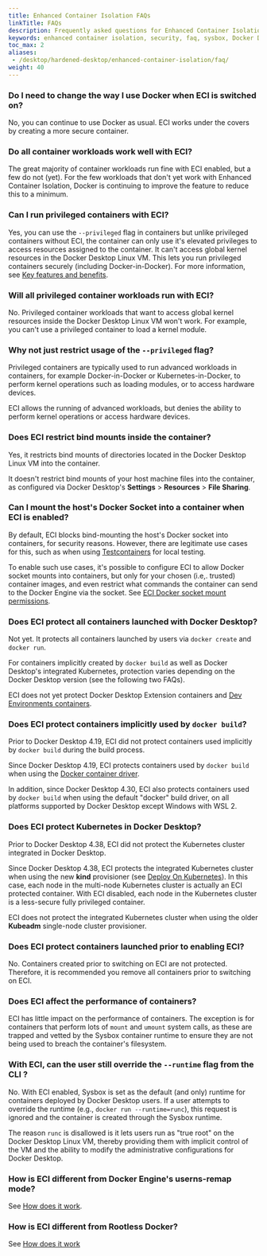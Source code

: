 ```yaml
---
title: Enhanced Container Isolation FAQs
linkTitle: FAQs
description: Frequently asked questions for Enhanced Container Isolation
keywords: enhanced container isolation, security, faq, sysbox, Docker Desktop
toc_max: 2
aliases:
 - /desktop/hardened-desktop/enhanced-container-isolation/faq/
weight: 40
---
```


### Do I need to change the way I use Docker when ECI is switched on?

No, you can continue to use Docker as usual. ECI works under the covers by
creating a more secure container.

### Do all container workloads work well with ECI?

The great majority of container workloads run fine with ECI enabled, but a few
do not (yet). For the few workloads that don't yet work with Enhanced Container
Isolation, Docker is continuing to improve the feature to reduce this to a
minimum.

### Can I run privileged containers with ECI?

Yes, you can use the `--privileged` flag in containers but unlike privileged
containers without ECI, the container can only use it's elevated privileges to
access resources assigned to the container. It can't access global kernel
resources in the Docker Desktop Linux VM. This lets you run privileged
containers securely (including Docker-in-Docker). For more information, see [Key features and benefits](features-benefits.md#privileged-containers-are-also-secured).

### Will all privileged container workloads run with ECI?

No. Privileged container workloads that want to access global kernel resources
inside the Docker Desktop Linux VM won't work. For example, you can't use a
privileged container to load a kernel module.

### Why not just restrict usage of the `--privileged` flag?

Privileged containers are typically used to run advanced workloads in
containers, for example Docker-in-Docker or Kubernetes-in-Docker, to
perform kernel operations such as loading modules, or to access hardware
devices.

ECI allows the running of advanced workloads, but denies the ability to perform
kernel operations or access hardware devices.

### Does ECI restrict bind mounts inside the container?

Yes, it restricts bind mounts of directories located in the Docker Desktop Linux
VM into the container.

It doesn't restrict bind mounts of your host machine files into the container,
as configured via Docker Desktop's **Settings** > **Resources** > **File Sharing**.

### Can I mount the host's Docker Socket into a container when ECI is enabled?

By default, ECI blocks bind-mounting the host's Docker socket into containers,
for security reasons. However, there are legitimate use cases for this, such as
when using [Testcontainers](https://testcontainers.com/) for local testing.

To enable such use cases, it's possible to configure ECI to allow Docker socket
mounts into containers, but only for your chosen (i.e,. trusted) container images, and
even restrict what commands the container can send to the Docker Engine via the socket.
See [ECI Docker socket mount permissions](config.md#docker-socket-mount-permissions).

### Does ECI protect all containers launched with Docker Desktop?

Not yet. It protects all containers launched by users via `docker create` and
`docker run`.

For containers implicitly created by `docker build` as well as Docker
Desktop's integrated Kubernetes, protection varies depending on the Docker
Desktop version (see the following two FAQs).

ECI does not yet protect Docker Desktop Extension containers and
[Dev Environments containers](/manuals/desktop/features/dev-environments/_index.md).

### Does ECI protect containers implicitly used by `docker build`?

Prior to Docker Desktop 4.19, ECI did not protect containers used implicitly
by `docker build` during the build process.

Since Docker Desktop 4.19, ECI protects containers used by `docker build`
when using the [Docker container driver](/manuals/build/builders/drivers/_index.md).

In addition, since Docker Desktop 4.30, ECI also protects containers used by
`docker build` when using the default "docker" build driver, on all
platforms supported by Docker Desktop except Windows with WSL 2.

### Does ECI protect Kubernetes in Docker Desktop?

Prior to Docker Desktop 4.38, ECI did not protect the Kubernetes cluster
integrated in Docker Desktop.

Since Docker Desktop 4.38, ECI protects the integrated Kubernetes cluster
when using the new **kind** provisioner (see [Deploy On Kubernetes](/manuals/desktop/features/kubernetes.md)).
In this case, each node in the multi-node Kubernetes cluster is actually an ECI
protected container. With ECI disabled, each node in the Kubernetes cluster is
a less-secure fully privileged container.

ECI does not protect the integrated Kubernetes cluster when using the
older **Kubeadm** single-node cluster provisioner.

### Does ECI protect containers launched prior to enabling ECI?

No. Containers created prior to switching on ECI are not protected. Therefore, it is
recommended you remove all containers prior to switching on ECI.

### Does ECI affect the performance of containers?

ECI has little impact on the performance of
containers. The exception is for containers that perform lots of `mount` and
`umount` system calls, as these are trapped and vetted by the Sysbox container
runtime to ensure they are not being used to breach the container's filesystem.

### With ECI, can the user still override the `--runtime` flag from the CLI ?

No. With ECI enabled, Sysbox is set as the default (and only) runtime for
containers deployed by Docker Desktop users. If a user attempts to override the
runtime (e.g., `docker run --runtime=runc`), this request is ignored and the
container is created through the Sysbox runtime.

The reason `runc` is disallowed is it lets users run as "true
root" on the Docker Desktop Linux VM, thereby providing them with implicit
control of the VM and the ability to modify the administrative configurations
for Docker Desktop.

### How is ECI different from Docker Engine's userns-remap mode?

See [How does it work](how-eci-works.md#enhanced-container-isolation-vs-docker-userns-remap-mode).

### How is ECI different from Rootless Docker?

See [How does it work](how-eci-works.md#enhanced-container-isolation-vs-rootless-docker)
